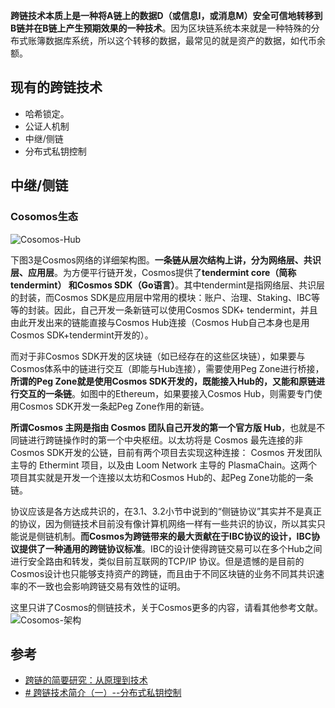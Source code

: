 

**跨链技术本质上是一种将A链上的数据D（或信息I，或消息M）安全可信地转移到B链并在B链上产生预期效果的一种技术**。因为区块链系统本来就是一种特殊的分布式账簿数据库系统，所以这个转移的数据，最常见的就是资产的数据，如代币余额。

## 现有的跨链技术

-  哈希锁定。
-  公证人机制
-  中继/侧链
-  分布式私钥控制

## 中继/侧链
### Cosomos生态
![Cosomos-Hub](../../files/cosomos-hub.jpeg)


下图3是Cosmos网络的详细架构图。**一条链从层次结构上讲，分为网络层、共识层、应用层**。为方便平行链开发，Cosmos提供了**tendermint core（简称tendermint） 和Cosmos SDK（Go语言）**。其中tendermint是指网络层、共识层的封装，而Cosmos SDK是应用层中常用的模块：账户、治理、Staking、IBC等等的封装。因此，自己开发一条新链可以使用Cosmos SDK+ tendermint，并且由此开发出来的链能直接与Cosmos Hub连接（Cosmos Hub自己本身也是用Cosmos SDK+tendermint开发的）。

而对于非Cosmos SDK开发的区块链（如已经存在的这些区块链），如果要与Cosmos体系中的链进行交互（即能与Hub连接），需要使用Peg Zone进行桥接，**所谓的Peg Zone就是使用Cosmos SDK开发的，既能接入Hub的，又能和原链进行交互的一条链**。如图中的Ethereum，如果要接入Cosmos Hub，则需要专门使用Cosmos SDK开发一条起Peg Zone作用的新链。

**所谓Cosmos 主网是指由 Cosmos 团队自己开发的第一个官方版 Hub**，也就是不同链进行跨链操作时的第一个中央枢纽。以太坊将是 Cosmos 最先连接的非Cosmos SDK开发的公链，目前有两个项目去实现这种连接： Cosmos 开发团队主导的 Ethermint 项目，以及由 Loom Network 主导的 PlasmaChain。这两个项目其实就是开发一个连接以太坊和Cosmos Hub的、起Peg Zone功能的一条链。

协议应该是各方达成共识的，在3.1、3.2小节中说到的“侧链协议”其实并不是真正的协议，因为侧链技术目前没有像计算机网络一样有一些共识的协议，所以其实只能说是侧链机制。**而Cosmos为跨链带来的最大贡献在于IBC协议的设计，IBC协议提供了一种通用的跨链协议标准**。IBC的设计使得跨链交易可以在多个Hub之间进行安全路由和转发，类似目前互联网的TCP/IP 协议。但是遗憾的是目前的Cosmos设计也只能够支持资产的跨链，而且由于不同区块链的业务不同其共识速率的不一致也会影响跨链交易有效性的证明。

这里只讲了Cosmos的侧链技术，关于Cosmos更多的内容，请看其他参考文献。
![Cosomos-架构](../../files/cosomos-arch.jpeg)
## 参考

- [跨链的简要研究：从原理到技术](https://zhuanlan.zhihu.com/p/92667917)
- [# 跨链技术简介（一）--分布式私钥控制](https://zhuanlan.zhihu.com/p/403674298)
